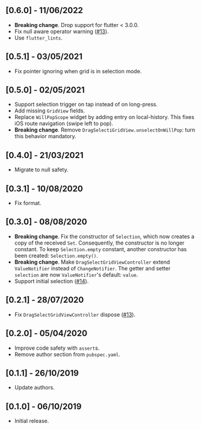 ## [0.6.0] - 11/06/2022

* **Breaking change**. Drop support for flutter < 3.0.0.
* Fix null aware operator warning ([#13](https://github.com/hcbpassos/drag_select_grid_view/issues/28)).
* Use `flutter_lints`.

## [0.5.1] - 03/05/2021

* Fix pointer ignoring when grid is in selection mode.

## [0.5.0] - 02/05/2021

* Support selection trigger on tap instead of on long-press.
* Add missing `GridView` fields.
* Replace `WillPopScope` widget by adding entry on local-history. This fixes iOS route navigation (swipe left to pop). 
* **Breaking change**. Remove `DragSelectiGridView.unselectOnWillPop`: turn this behavior mandatory. 

## [0.4.0] - 21/03/2021

* Migrate to null safety.

## [0.3.1] - 10/08/2020

* Fix format.

## [0.3.0] - 08/08/2020

* **Breaking change**. Fix the constructor of `Selection`, which now creates a copy of the received `Set`. Consequently, the constructor is no longer constant. To keep `Selection.empty` constant, another constructor has been created: `Selection.empty()`. 
* **Breaking change**. Make `DragSelectGridViewController` extend `ValueNotifier` instead of `ChangeNotifier`. The getter and setter `selection` are now `ValueNotifier`'s default: `value`.
* Support initial selection ([#14](https://github.com/hcbpassos/drag_select_grid_view/issues/14)).

## [0.2.1] - 28/07/2020

*  Fix `DragSelectGridViewController` dispose ([#13](https://github.com/hcbpassos/drag_select_grid_view/issues/13)).

## [0.2.0] - 05/04/2020

* Improve code safety with `assert`s.
* Remove author section from `pubspec.yaml`.

## [0.1.1] - 26/10/2019

* Update authors.

## [0.1.0] - 06/10/2019

* Initial release.
